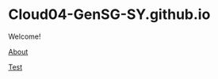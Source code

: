 # Cloud04-GenSG-SY.github.io

Welcome!

[About](Cloud04-GenSG-SY.github.io/about)

[Test](Cloud04-GenSG-SY.github.io/test)


